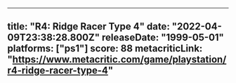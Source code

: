 
---
title: "R4: Ridge Racer Type 4"
date: "2022-04-09T23:38:28.800Z"
releaseDate: "1999-05-01"
platforms: ["ps1"]
score: 88
metacriticLink: "https://www.metacritic.com/game/playstation/r4-ridge-racer-type-4"
---
